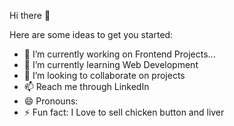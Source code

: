 Hi there 👋

Here are some ideas to get you started:

- 🔭 I’m currently working on Frontend Projects...
- 🌱 I’m currently learning Web Development
- 👯 I’m looking to collaborate on projects
- 📫 Reach me through LinkedIn
- 😄 Pronouns: 
- ⚡ Fun fact: I Love to sell chicken button and liver

